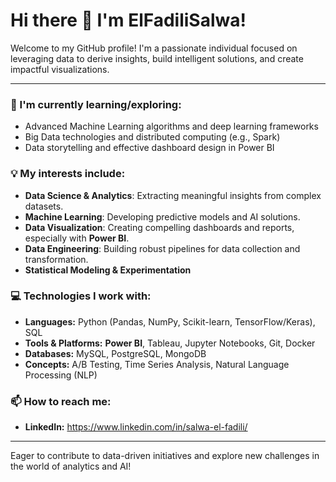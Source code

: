 # Hi there 👋 I'm ElFadiliSalwa!

Welcome to my GitHub profile! I'm a passionate individual focused on leveraging data to derive insights, build intelligent solutions, and create impactful visualizations.

---

### 🌱 I'm currently learning/exploring:
* Advanced Machine Learning algorithms and deep learning frameworks
* Big Data technologies and distributed computing (e.g., Spark)
* Data storytelling and effective dashboard design in Power BI

### 💡 My interests include:
* **Data Science & Analytics**: Extracting meaningful insights from complex datasets.
* **Machine Learning**: Developing predictive models and AI solutions.
* **Data Visualization**: Creating compelling dashboards and reports, especially with **Power BI**.
* **Data Engineering**: Building robust pipelines for data collection and transformation.
* **Statistical Modeling & Experimentation**

### 💻 Technologies I work with:
* **Languages:** Python (Pandas, NumPy, Scikit-learn, TensorFlow/Keras), SQL
* **Tools & Platforms:** **Power BI**, Tableau, Jupyter Notebooks, Git, Docker
* **Databases:** MySQL, PostgreSQL, MongoDB
* **Concepts:** A/B Testing, Time Series Analysis, Natural Language Processing (NLP)

### 📫 How to reach me:
* **LinkedIn:** https://www.linkedin.com/in/salwa-el-fadili/

---

Eager to contribute to data-driven initiatives and explore new challenges in the world of analytics and AI!
